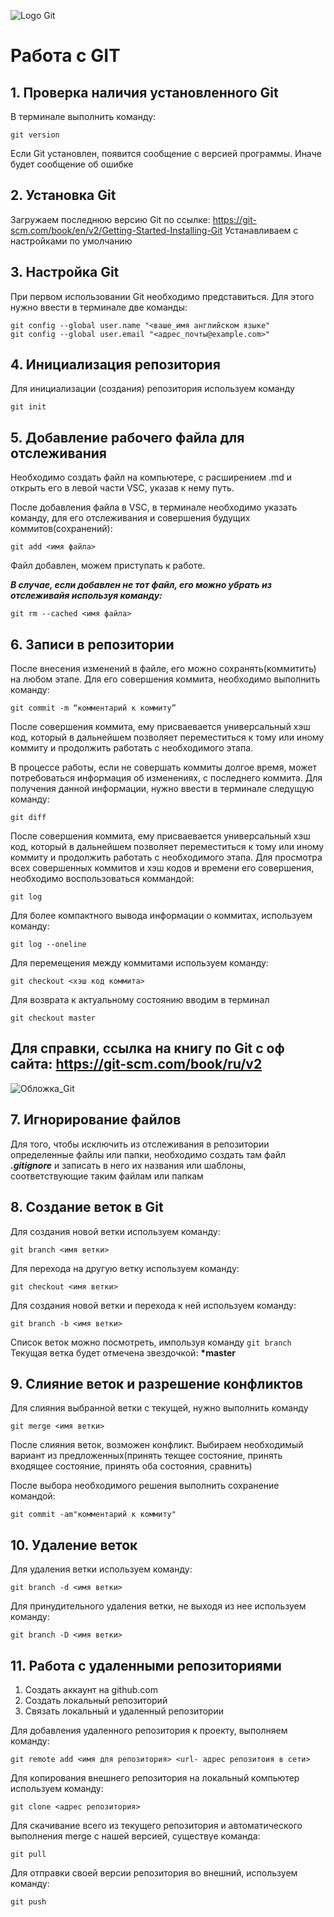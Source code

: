 ![Logo Git](Logo_Git.png)

# Работа с GIT
## 1. Проверка наличия установленного Git
В терминале выполнить команду: 
```
git version
```

Если Git установлен, появится  сообщение с версией программы. Иначе будет сообщение об ошибке

## 2. Установка Git
Загружаем последнюю версию Git по ссылке:
 https://git-scm.com/book/en/v2/Getting-Started-Installing-Git
Устанавливаем с настройками по умолчанию

## 3. Настройка Git

При первом использовании Git необходимо представиться. Для этого нужно ввести в терминале две команды: 
```
git config --global user.name "<ваше_имя английском языке"
git config --global user.email "<адрес_почты@example.com>"
````
## 4. Инициализация репозитория
Для инициализации (создания) репозитория используем команду
```
git init
```
## 5. Добавление рабочего файла для отслеживания
Необходимо создать файл на компьютере, с расширением .md и открыть его в левой части VSC, указав к нему путь.

После добавления файла в VSC, в терминале необходимо указать команду, для его отслеживания и совершения будущих коммитов(сохранений):
```
git add <имя файла>
```
Файл добавлен, можем приступать к работе.

***В случае, если добавлен не тот файл, его можно убрать из отслеживайя используя команду:***
```
git rm --cached <имя файла>
```
## 6. Записи в репозитории
После внесения изменений в файле, его можно сохранять(коммитить) на любом этапе. Для его совершения коммита, необходимо выполнить команду:
```
git commit -m “комментарий к коммиту”
```
После совершения коммита, ему присваевается универсальный хэш код, который в дальнейшем позволяет переместиться к тому или иному коммиту и продолжить работать с необходимого этапа.

В процессе работы, если не совершать коммиты долгое время, может потребоваться информация об изменениях, с последнего коммита. Для получения данной информации, нужно ввести в терминале следущую команду:
```
git diff
```
После совершения коммита, ему присваевается универсальный хэш код, который в дальнейшем позволяет переместиться к тому или иному коммиту и продолжить работать с необходимого этапа.
Для просмотра всех совершенных коммитов и хэш кодов и времени его совершения, необходимо воспользоваться коммандой:
```
git log
``` 
Для более компактного вывода информации о коммитах, используем команду:
```
git log --oneline
```
Для перемещения между коммитами используем команду:
```
git checkout <хэш код коммита>
```
Для возврата к актуальному состоянию вводим в терминал
```
git checkout master
```

## Для справки, ссылка на книгу по Git c оф сайта: https://git-scm.com/book/ru/v2

![Обложка_Git](%D0%9E%D0%B1%D0%BB%D0%BE%D0%B6%D0%BA%D0%B0_Git.png)

## 7. Игнорирование файлов
Для того, чтобы исключить из отслеживания в репозитории определенные файлы или папки, необходимо создать там файл ***.gitignore*** и записать в него их названия или шаблоны, соответствующие таким файлам или папкам
## 8. Создание веток в Git
Для создания новой ветки используем команду:

```
git branch <имя ветки>
```
Для перехода на другую ветку используем команду:
```
git checkout <имя ветки>
```
Для создания новой ветки и перехода к ней используем команду:

```
git branch -b <имя ветки>
```

Список веток можно посмотреть, импользуя команду `git branch`
Текущая ветка будет отмечена звездочкой:
**\*master**

## 9. Слияние веток и разрешение конфликтов
 Для слияния выбранной ветки с текущей, нужно выполнить команду
 ```
 git merge <имя ветки>
```
После слияния веток, возможен конфликт. Выбираем необходимый вариант из предложенных(принять текщее состояние, принять входящее состояние, принять оба состояния, сравнить)

После выбора необходимого решения выполнить сохранение командой:
```
git commit -am"комментарий к коммиту"
```
## 10. Удаление веток

Для удаления ветки используем команду:
```
git branch -d <имя ветки>
```
Для принудительного удаления ветки, не выходя из нее используем команду:
```
git branch -D <имя ветки>
````
## 11. Работа с удаленными репозиториями

1. Создать аккаунт на github.com
2. Создать локальный репозиторий 
3. Связать локальный и удаленный репозитории

Для добавления удаленного репозитория к проекту, выполняем команду:
```
git remote add <имя для репозитория> <url- адрес репозитоия в сети>
```
Для копирования внешнего репозитория на локальный компьютер используем команду:
```
git clone <адрес репозитория>
```
Для скачивание всего из текущего репозитория и автоматического выполнения merge с нашей версией, существуе команда:
```
git pull
```

Для отправки своей версии репозитория во внешний, используем команду:
```
git push
```
